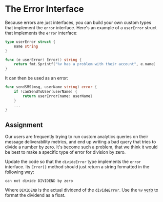 # The Error Interface

Because errors are just interfaces, you can build your own custom types that implement the `error` interface. Here's an example of a `userError` struct that implements the `error` interface:

```go
type userError struct {
    name string
}

func (e userError) Error() string {
    return fmt.Sprintf("%v has a problem with their account", e.name)
}
```

It can then be used as an error:

```go
func sendSMS(msg, userName string) error {
    if !canSendToUser(userName) {
        return userError{name: userName}
    }
    ...
}
```

## Assignment

Our users are frequently trying to run custom analytics queries on their message deliverability metrics, and end up writing a bad query that tries to divide a number by zero. It's become such a problem, that we think it would be best to make a specific type of error for division by zero.

Update the code so that the `divideError` type implements the `error` interface. Its `Error()` method should just return a string formatted in the following way:

```text
can not divide DIVIDEND by zero
```

Where `DIVIDEND` is the actual dividend of the `divideError`. Use the `%v` [verb](https://pkg.go.dev/fmt#hdr-Printing) to format the dividend as a float.
